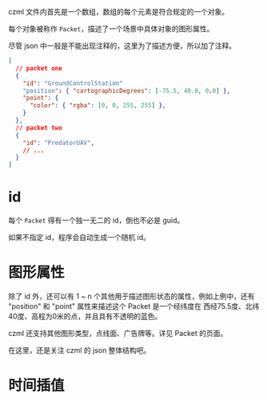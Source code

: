 czml 文件内首先是一个数组，数组的每个元素是符合规定的一个对象。

每个对象被称作 `Packet`，描述了一个场景中具体对象的图形属性。

尽管 json 中一般是不能出现注释的，这里为了描述方便，所以加了注释。

``` JSON
[
  // packet one
  {
    "id": "GroundControlStation"
    "position": { "cartographicDegrees": [-75.5, 40.0, 0.0] },
    "point": {
      "color": { "rgba": [0, 0, 255, 255] },
    }
  },
  // packet two
  {
    "id": "PredatorUAV",
    // ...
  }
]
```

# id

每个 `Packet` 得有一个独一无二的 id，倒也不必是 guid。

如果不指定 id，程序会自动生成一个随机 id。

# 图形属性

除了 id 外，还可以有 1 ~  n 个其他用于描述图形状态的属性，例如上例中，还有 "position" 和 "point" 属性来描述这个 Packet 是一个经纬度在 西经75.5度、北纬40度、高程为0米的点，并且具有不透明的蓝色。

czml 还支持其他图形类型，点线面、广告牌等。详见 Packet 的页面。

在这里，还是关注 czml 的 json 整体结构吧。

# 时间插值

